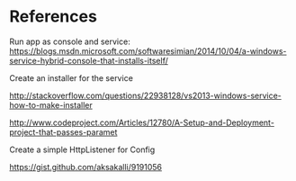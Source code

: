 ﻿# References
Run app as console and service:
https://blogs.msdn.microsoft.com/softwaresimian/2014/10/04/a-windows-service-hybrid-console-that-installs-itself/

Create an installer for the service

http://stackoverflow.com/questions/22938128/vs2013-windows-service-how-to-make-installer

http://www.codeproject.com/Articles/12780/A-Setup-and-Deployment-project-that-passes-paramet

Create a simple HttpListener for Config

https://gist.github.com/aksakalli/9191056




